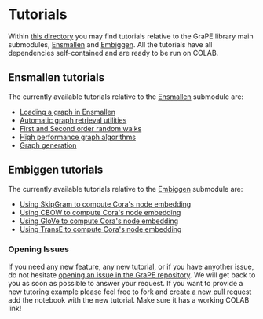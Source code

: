 # Tutorials
Within [this directory](https://github.com/AnacletoLAB/grape/tree/main/tutorials) you may find tutorials relative to the GraPE library main submodules, [Ensmallen](https://github.com/AnacletoLAB/ensmallen) and [Embiggen](https://github.com/monarch-initiative/embiggen). All the tutorials have all dependencies self-contained and are ready to be run on COLAB.

## Ensmallen tutorials
The currently available tutorials relative to the [Ensmallen](https://github.com/AnacletoLAB/ensmallen) submodule are:

* [Loading a graph in Ensmallen](https://github.com/AnacletoLAB/grape/blob/main/tutorials/Loading_a_Graph_in_Ensmallen.ipynb)
* [Automatic graph retrieval utilities](https://github.com/AnacletoLAB/grape/blob/main/tutorials/Ensmallen_Automatic_graph_retrieval_utilities.ipynb)
* [First and Second order random walks](https://github.com/AnacletoLAB/grape/blob/main/tutorials/First_and_Second_order_random_walks.ipynb)
* [High performance graph algorithms](https://github.com/AnacletoLAB/grape/blob/main/tutorials/High_performance_graph_algorithms.ipynb)
* [Graph generation](https://github.com/AnacletoLAB/grape/blob/main/tutorials/Graph_generation.ipynb)

## Embiggen tutorials
The currently available tutorials relative to the [Embiggen](https://github.com/monarch-initiative/embiggen) submodule are:

* [Using SkipGram to compute Cora's node embedding](https://github.com/AnacletoLAB/grape/blob/main/tutorials/SkipGram_to_embed_Cora.ipynb)
* [Using CBOW to compute Cora's node embedding](https://github.com/AnacletoLAB/grape/blob/main/tutorials/Using_CBOW_to_embed_Cora.ipynb)
* [Using GloVe to compute Cora's node embedding](https://github.com/AnacletoLAB/grape/blob/main/tutorials/GloVe_to_embed_Cora.ipynb)
* [Using TransE to compute Cora's node embedding](https://github.com/AnacletoLAB/grape/blob/main/tutorials/TransE_to_embed_Cora.ipynb)


### Opening Issues
If you need any new feature, any new tutorial, or if you have anyother issue, do not hesitate [opening an issue in the GraPE repository](https://github.com/AnacletoLAB/grape/issues/new).
We will get back to you as soon as possible to answer your request. If you want to provide a new tutoring example please feel free to fork and [create a new pull request](https://github.com/AnacletoLAB/grape/compare) add the notebook with the new tutorial. Make sure it has a working COLAB link!
